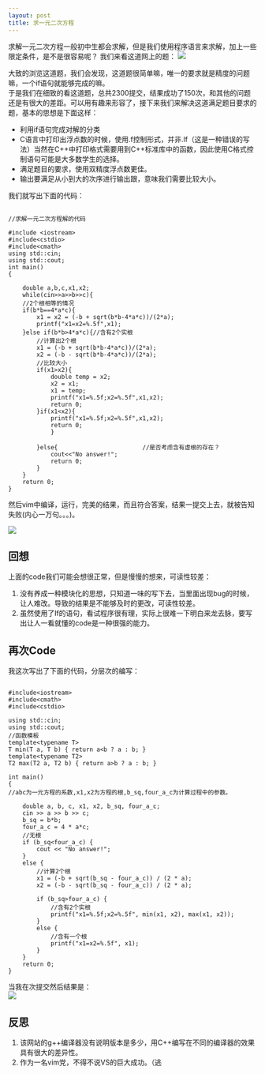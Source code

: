 ```yaml
---
layout: post
title: 求一元二次方程
---
```


求解一元二次方程一般初中生都会求解，但是我们使用程序语言来求解，加上一些限定条件，是不是很容易呢？
我们来看这道网上的题：
![](https://i.imgur.com/vbRF5SG.png)  
  
大致的浏览这道题，我们会发现，这道题很简单嘛，唯一的要求就是精度的问题嘛，一个if语句就能够完成的嘛。  
于是我们在细致的看这道题，总共2300提交，结果成功了150次，和其他的问题还是有很大的差距。可以用有趣来形容了，接下来我们来解决这道满足题目要求的题，基本的思想是下面这样：    
- 利用if语句完成对解的分类  
- C语言中打印出浮点数的时候，使用.f控制形式，并非.lf（这是一种错误的写法）当然在C++中打印格式需要用到C++标准库中的函数，因此使用C格式控制语句可能是大多数学生的选择。  
- 满足题目的要求，使用双精度浮点数更佳。 
- 输出要满足从小到大的次序进行输出跟，意味我们需要比较大小。  
 
我们就写出下面的代码：  
```    

//求解一元二次方程解的代码  

#include <iostream>  
#include<cstdio>
#include<cmath>
using std::cin;  
using std::cout;  
int main()  
{      

    double a,b,c,x1,x2;  
    while(cin>>a>>b>>c){
    //2个根相等的情况
    if(b*b==4*a*c){
        x1 = x2 = (-b + sqrt(b*b-4*a*c))/(2*a);
        printf("x1=x2=%.5f",x1);
    }else if(b*b>4*a*c){//含有2个实根
        //计算出2个根
        x1 = (-b + sqrt(b*b-4*a*c))/(2*a);
        x2 = (-b - sqrt(b*b-4*a*c))/(2*a);
        //比较大小
        if(x1>x2){
            double temp = x2;
            x2 = x1;
            x1 = temp;
            printf("x1=%.5f;x2=%.5f",x1,x2);
            return 0;
        }if(x1<x2){
            printf("x1=%.5f;x2=%.5f",x1,x2);
            return 0;
            }

        }else{                        //是否考虑含有虚根的存在？
            cout<<"No answer!";
            return 0;
        }
    }
    return 0;
}  

```  
    
然后vim中编译，运行，完美的结果，而且符合答案，结果一提交上去，就被告知失败(内心一万句。。。)。  

![](https://i.imgur.com/EQKl5aD.png)  

## 回想  
上面的code我们可能会想很正常，但是慢慢的想来，可读性较差：  
1. 没有养成一种模块化的思想，只知道一味的写下去，当里面出现bug的时候，让人难改。导致的结果是不能够及时的更改，可读性较差。  
2. 虽然使用了If的语句，看试程序很有理，实际上很难一下明白来龙去脉，要写出让人一看就懂的code是一种很强的能力。  
## 再次Code  
我这次写出了下面的代码，分层次的编写：  
  
```  
  
#include<iostream>
#include<cmath>
#include<cstdio>

using std::cin;  
using std::cout;  
//函数模板
template<typename T>
T min(T a, T b) { return a<b ? a : b; }  
template<typename T2>
T2 max(T2 a, T2 b) { return a>b ? a : b; }  

int main()  
{	  
//abc为一元方程的系数,x1,x2为方程的根,b_sq,four_a_c为计算过程中的参数。  

	double a, b, c, x1, x2, b_sq, four_a_c;
	cin >> a >> b >> c;
	b_sq = b*b;
	four_a_c = 4 * a*c;
	//无根
	if (b_sq<four_a_c) {
		cout << "No answer!";
	}
	else {
		//计算2个根
		x1 = (-b + sqrt(b_sq - four_a_c)) / (2 * a);
		x2 = (-b - sqrt(b_sq - four_a_c)) / (2 * a);

		if (b_sq>four_a_c) {
			//含有2个实根
			printf("x1=%.5f;x2=%.5f", min(x1, x2), max(x1, x2));
		}
		else {
			//含有一个根
			printf("x1=x2=%.5f", x1);
		}
	}
	return 0;
}  
```  
当我在次提交然后结果是：  
![](https://i.imgur.com/hqtNEc2.png)  
## 反思  
1. 该网站的g++编译器没有说明版本是多少，用C++编写在不同的编译器的效果具有很大的差异性。
2. 作为一名vim党，不得不说VS的巨大成功。（逃


